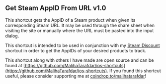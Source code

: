 ## Get Steam AppID From URL v1.0

This shortcut gets the AppID of a Steam product when given its corresponding Steam URL. It may be used through the share sheet when visiting the site or manually where the URL must be pasted into the input dialog. 

This shortcut is intended to be used in conjunction with my [Steam Discount]((https://github.com/MalihaTarafdar/ios-shortcuts)) shortcut in order to get the AppIDs of your desired products to track. 

This shortcut along with others I have made are open source and can be found at [https://github.com/MalihaTarafdar/ios-shortcuts](https://github.com/MalihaTarafdar/ios-shortcuts). If you found this shortcut useful, please consider supporting me at [coindrop.to/malihatarafdar](https://coindrop.to/malihatarafdar)!
